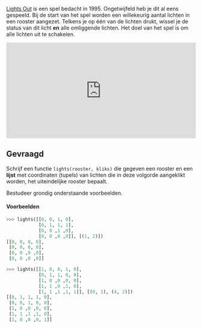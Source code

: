<a href="https://en.wikipedia.org/wiki/Lights_Out_(game)" target="_blank">Lights Out</a> is een spel bedacht in 1995.
Ongetwijfeld heb je dit al eens gespeeld. Bij de start van het spel worden een willekeurig aantal lichten in een rooster aangezet.
Telkens je op één van de lichten drukt, wissel je de status van dit licht **en** alle omliggende lichten. Het doel van het spel is om alle lichten uit te schakelen.

<iframe width="100%" height="255" src="https://dieterpi.github.io/dodona-lights-out/" frameborder="0" style="color-scheme: auto;"></iframe>

## Gevraagd
Schrijf een functie `lights(rooster, kliks)` die gegeven een rooster en een **lijst** met coordinaten (tupels) van lichten die in deze volgorde aangeklikt worden, het uiteindelijke rooster bepaalt.

Bestudeer grondig onderstaande voorbeelden.

#### Voorbeelden

```python
>>> lights([[0, 0, 1, 0], 
            [0, 1, 1, 1],
            [0, 0 ,1 ,0],
            [0, 0 ,0 ,0]], [(1, 2)])
[[0, 0, 0, 0], 
 [0, 0, 0, 0],
 [0, 0 ,0 ,0],
 [0, 0 ,0 ,0]]
```


```python
>>> lights([[1, 0, 0, 1, 0], 
            [0, 1, 1, 0, 0],
            [1, 0 ,0 ,0, 0],
            [1, 1 ,0 ,1, 0],
            [1, 1 ,1 ,1, 1]], [(0, 1), (4, 2)])
[[0, 1, 1, 1, 0], 
 [0, 0, 1, 0, 0],
 [1, 0 ,0 ,0, 0],
 [1, 1 ,1 ,1, 0],
 [1, 0 ,0 ,0, 1]]
```
